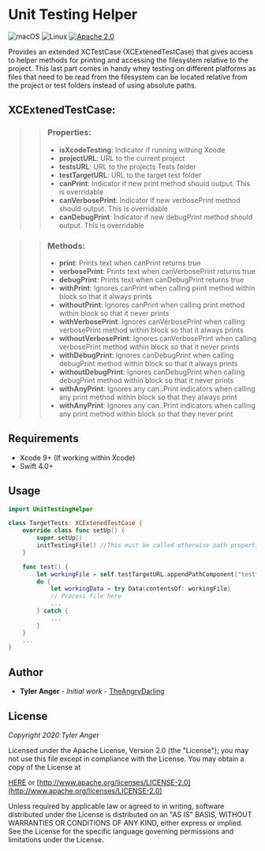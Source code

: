 # Unit Testing Helper

![macOS](https://img.shields.io/badge/os-macOS-green.svg?style=flat)
![Linux](https://img.shields.io/badge/os-linux-green.svg?style=flat)
[![Apache 2.0](https://img.shields.io/badge/License-Apache%202.0-blue.svg?style=flat)](LICENSE.md)

Provides an extended XCTestCase (XCExtenedTestCase) that gives access to helper methods for printing and accessing the filesystem relative to the project.  This last part comes in handy whey testing on different platforms as files that need to be read from the filesystem can be located relative from the project or test folders instead of using absolute paths.

## XCExtenedTestCase:
>>### Properties:
>>*   **isXcodeTesting**: Indicator if running withing Xcode
>>*   **projectURL**: URL to the current project
>>*   **testsURL**: URL to the projects Tests folder
>>*   **testTargetURL**: URL to the target test folder
>>*   **canPrint**: Indicator if new print method should output.  This is overridable
>>*   **canVerbosePrint**: Indicator if new verbosePrint method should output.  This is overridable
>>*   **canDebugPrint**: Indicator if new debugPrint method should output.  This is overridable

>>### Methods:
>>*   **print**: Prints text when canPrint returns true
>>*   **verbosePrint**: Prints text when canVerbosePrint returns true
>>*   **debugPrint**: Prints text when canDebugPrint returns true
>>*   **withPrint**: Ignores canPrint when calling print method within block so that it always prints
>>*   **withoutPrint**: Ignores canPrint when calling print method within block so that it never prints
>>*   **withVerbosePrint**: Ignores canVerbosePrint when calling verbosePrint method within block so that it always prints
>>*   **withoutVerbosePrint**: Ignores canVerbosePrint when calling verbosePrint method within block so that it never prints
>>*   **withDebugPrint**: Ignores canDebugPrint when calling debugPrint method within block so that it always prints
>>*   **withoutDebugPrint**: Ignores canDebugPrint when calling debugPrint method within block so that it never prints
>>*   **withAnyPrint**: Ignores any can..Print indicators when calling any print method within block so that they always print
>>*   **withAnyPrint**: Ignores any can..Print indicators when calling any print method within block so that they never print


## Requirements

* Xcode 9+ (If working within Xcode)
* Swift 4.0+

## Usage

```swift
import UnitTestingHelper

class TargetTests: XCExtenedTestCase {
    override class func setUp() {
        super.setUp()
        initTestingFile() //This must be called otherwise path properties will not work
    }

    func test() {
        let workingFile = self.testTargetURL.appendPathComponent("testfile.ext")
        do {
            let workingData = try Data(contentsOf: workingFile)
            // Process file here
            ...
        } catch {
            ...
        }
    }
    ...
}
```

## Author

* **Tyler Anger** - *Initial work*  - [TheAngryDarling](https://github.com/TheAngryDarling)

## License

*Copyright 2020 Tyler Anger*

Licensed under the Apache License, Version 2.0 (the "License");
you may not use this file except in compliance with the License.
You may obtain a copy of the License at

[HERE](LICENSE.md) or [http://www.apache.org/licenses/LICENSE-2.0](http://www.apache.org/licenses/LICENSE-2.0)

Unless required by applicable law or agreed to in writing, software
distributed under the License is distributed on an "AS IS" BASIS,
WITHOUT WARRANTIES OR CONDITIONS OF ANY KIND, either express or implied.
See the License for the specific language governing permissions and
limitations under the License.
